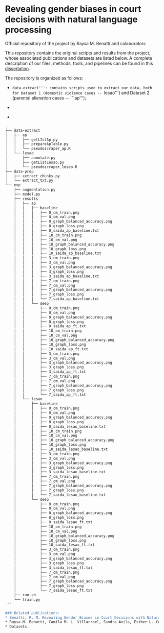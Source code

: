 # Revealing gender biases in court decisions with natural language processing 
Official repository of the project by Raysa M. Benatti and colaborators 

This repository contains the original scripts and results from the project, whose associated publications and datasets are listed below. 
A complete description of our files, methods, tools, and pipelines can be found in this [dissertation](http://google.com). 

The repository is organized as follows:
* ```data-extract''': contains scripts used to extract our data, both for Dataset 1 (domestic violence cases -- ```lesao''') and Dataset 2 (parental alienation cases -- ```ap'''); 
* ```data-prep''': contains data preparation scripts; 
* ```exp''': contains scripts used in the experimental pipeline and results (output files) as described in the original work. 

```bash
.
├── data-extract
│   ├── ap
│   │   ├── getLIstAp.py
│   │   ├── prepareApTable.py
│   │   └── pseudoscraper_ap.R
│   └── lesao
│       ├── annotate.py
│       ├── getListLesao.py
│       └── pseudoscraper_lesao.R
├── data-prep
│   ├── extract_chunks.py
│   └── extract_txt.py
└── exp
    ├── augmentation.py
    ├── model.py
    ├── results
    │   ├── ap
    │   │   ├── baseline
    │   │   │   ├── 0_cm_train.png
    │   │   │   ├── 0_cm_val.png
    │   │   │   ├── 0_graph_balanced_accuracy.png
    │   │   │   ├── 0_graph_loss.png
    │   │   │   ├── 0_saida_ap_baseline.txt
    │   │   │   ├── 10_cm_train.png
    │   │   │   ├── 10_cm_val.png
    │   │   │   ├── 10_graph_balanced_accuracy.png
    │   │   │   ├── 10_graph_loss.png
    │   │   │   ├── 10_saida_ap_baseline.txt
    │   │   │   ├── 3_cm_train.png
    │   │   │   ├── 3_cm_val.png
    │   │   │   ├── 3_graph_balanced_accuracy.png
    │   │   │   ├── 3_graph_loss.png
    │   │   │   ├── 3_saida_ap_baseline.txt
    │   │   │   ├── 7_cm_train.png
    │   │   │   ├── 7_cm_val.png
    │   │   │   ├── 7_graph_balanced_accuracy.png
    │   │   │   ├── 7_graph_loss.png
    │   │   │   └── 7_saida_ap_baseline.txt
    │   │   └── deep
    │   │       ├── 0_cm_train.png
    │   │       ├── 0_cm_val.png
    │   │       ├── 0_graph_balanced_accuracy.png
    │   │       ├── 0_graph_loss.png
    │   │       ├── 0_saida_ap_ft.txt
    │   │       ├── 10_cm_train.png
    │   │       ├── 10_cm_val.png
    │   │       ├── 10_graph_balanced_accuracy.png
    │   │       ├── 10_graph_loss.png
    │   │       ├── 10_saida_ap_ft.txt
    │   │       ├── 3_cm_train.png
    │   │       ├── 3_cm_val.png
    │   │       ├── 3_graph_balanced_accuracy.png
    │   │       ├── 3_graph_loss.png
    │   │       ├── 3_saida_ap_ft.txt
    │   │       ├── 7_cm_train.png
    │   │       ├── 7_cm_val.png
    │   │       ├── 7_graph_balanced_accuracy.png
    │   │       ├── 7_graph_loss.png
    │   │       └── 7_saida_ap_ft.txt
    │   └── lesao
    │       ├── baseline
    │       │   ├── 0_cm_train.png
    │       │   ├── 0_cm_val.png
    │       │   ├── 0_graph_balanced_accuracy.png
    │       │   ├── 0_graph_loss.png
    │       │   ├── 0_saida_lesao_baseline.txt
    │       │   ├── 10_cm_train.png
    │       │   ├── 10_cm_val.png
    │       │   ├── 10_graph_balanced_accuracy.png
    │       │   ├── 10_graph_loss.png
    │       │   ├── 10_saida_lesao_baseline.txt
    │       │   ├── 3_cm_train.png
    │       │   ├── 3_cm_val.png
    │       │   ├── 3_graph_balanced_accuracy.png
    │       │   ├── 3_graph_loss.png
    │       │   ├── 3_saida_lesao_baseline.txt
    │       │   ├── 7_cm_train.png
    │       │   ├── 7_cm_val.png
    │       │   ├── 7_graph_balanced_accuracy.png
    │       │   ├── 7_graph_loss.png
    │       │   └── 7_saida_lesao_baseline.txt
    │       └── deep
    │           ├── 0_cm_train.png
    │           ├── 0_cm_val.png
    │           ├── 0_graph_balanced_accuracy.png
    │           ├── 0_graph_loss.png
    │           ├── 0_saida_lesao_ft.txt
    │           ├── 10_cm_train.png
    │           ├── 10_cm_val.png
    │           ├── 10_graph_balanced_accuracy.png
    │           ├── 10_graph_loss.png
    │           ├── 10_saida_lesao_ft.txt
    │           ├── 3_cm_train.png
    │           ├── 3_cm_val.png
    │           ├── 3_graph_balanced_accuracy.png
    │           ├── 3_graph_loss.png
    │           ├── 3_saida_lesao_ft.txt
    │           ├── 7_cm_train.png
    │           ├── 7_cm_val.png
    │           ├── 7_graph_balanced_accuracy.png
    │           ├── 7_graph_loss.png
    │           └── 7_saida_lesao_ft.txt
    ├── run.sh
    └── train.py
'''

### Related publications:
* Benatti, R. M. Revealing Gender Biases in Court Decisions with Natural Language Processing. Master's dissertation;
* Raysa M. Benatti, Camila M. L. Villarroel, Sandra Avila, Esther L. Colombini, and Fabiana Severi. [Should I disclose my dataset? Caveats between reproducibility and individual data rights](https://aclanthology.org/2022.nllp-1.20/). In _Proceedings of the Natural Legal Language Processing Workshop 2022_, pages 228–237, 2022;
* Datasets. 
